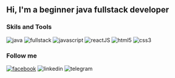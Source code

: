 ## Hi, I'm a beginner java fullstack developer 

### Skils and Tools

![java](https://img.shields.io/badge/Java-090909?style=flat&logo=Java)
![fullstack](https://img.shields.io/badge/Fullstack-090909?style=flat&logo=fullstack)
![javascript](https://img.shields.io/badge/JavaScript-090909?style=flat&logo=JavaScript)
![reactJS](https://img.shields.io/badge/React-090909?style=flat&logo=react)
![html5](https://img.shields.io/badge/HTML5-090909?style=flat&logo=HTML5)
![css3](https://img.shields.io/badge/CSS3-090909?style=flat&logo=CSS3)

<div data-iframe-width="150" data-iframe-height="270" data-share-badge-id="83e1a418-f6fa-4391-97b6-9053728ec20e" data-share-badge-host="https://www.credly.com"></div><script type="text/javascript" async src="//cdn.credly.com/assets/utilities/embed.js"></script>

### Follow me

[![facebook](https://img.shields.io/badge/Facebook-090909?style=flat&logo=facebook)](https://www.facebook.com/profile.php?id=100004365693157)
![linkedin](https://img.shields.io/badge/Linkedin-090909?style=flat&logo=linkedin)
![telegram](https://img.shields.io/badge/Telegram-090909?style=flat&logo=telegram)

